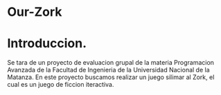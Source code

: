 # Our-Zork
# Introduccion.
Se tara de un proyecto de evaluacion grupal de la materia Programacion Avanzada de la Facultad de Ingenieria de la Universidad Nacional de la Matanza. En este proyecto buscamos realizar un juego silimar al Zork, el cual es un juego de ficcion iteractiva.

